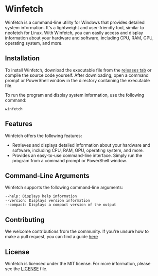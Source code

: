 # Winfetch

Winfetch is a command-line utility for Windows that provides detailed system information. It's a lightweight and user-friendly tool, similar to neofetch for Linux. With Winfetch, you can easily access and display information about your hardware and software, including CPU, RAM, GPU, operating system, and more.

## Installation

To install Winfetch, download the executable file from the [releases tab](https://github.com/Pigiotyreal/Winfetch/releases) or compile the source code yourself. After downloading, open a command prompt or PowerShell window in the directory containing the executable file.

To run the program and display system information, use the following command:

```shell
winfetch
```

## Features
Winfetch offers the following features:

- Retrieves and displays detailed information about your hardware and software, including CPU, RAM, GPU, operating system, and more.
- Provides an easy-to-use command-line interface. Simply run the program from a command prompt or PowerShell window.


## Command-Line Arguments
Winfetch supports the following command-line arguments:

```
--help: Displays help information
--version: Displays version information
--compact: Displays a compact version of the output
```

## Contributing
We welcome contributions from the community. If you're unsure how to make a pull request, you can find a guide [here](https://docs.github.com/en/pull-requests/collaborating-with-pull-requests/proposing-changes-to-your-work-with-pull-requests/creating-a-pull-request)

## License
Winfetch is licensed under the MIT license. For more information, please see the [LICENSE](License) file.